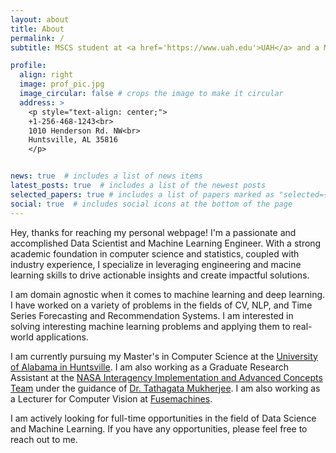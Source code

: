```yaml
---
layout: about
title: About
permalink: /
subtitle: MSCS student at <a href='https://www.uah.edu'>UAH</a> and a Machine Learning Engineer.

profile:
  align: right
  image: prof_pic.jpg
  image_circular: false # crops the image to make it circular
  address: >
    <p style="text-align: center;">
    +1-256-468-1243<br>
    1010 Henderson Rd. NW<br>
    Huntsville, AL 35816
    </p>


news: true  # includes a list of news items
latest_posts: true  # includes a list of the newest posts
selected_papers: true # includes a list of papers marked as "selected={true}"
social: true  # includes social icons at the bottom of the page
---
```


Hey, thanks for reaching my personal webpage! I'm a passionate and accomplished Data Scientist and Machine Learning Engineer. With a strong academic foundation in computer science and statistics, coupled with industry experience, I specialize in leveraging engineering and macine learning skills to drive actionable insights and create impactful solutions.

I am domain agnostic when it comes to machine learning and deep learning. I have worked on a variety of problems in the fields of CV, NLP, and Time Series Forecasting and Recommendation Systems. I am interested in solving interesting machine learning problems and applying them to real-world applications.

I am currently pursuing my Master's in Computer Science at the [University of Alabama in Huntsville](https://www.uah.edu). I am also working as a Graduate Research Assistant at the [NASA Interagency Implementation and Advanced Concepts Team](https://impact.earthdata.nasa.gov) under the guidance of [Dr. Tathagata Mukherjee](https://www.uah.edu/science/faculty-staff/tathagata-mukherjee). I am also working as a Lecturer for Computer Vision at [Fusemachines](https://fusemachines.com).

I am actively looking for full-time opportunities in the field of Data Science and Machine Learning. If you have any opportunities, please feel free to reach out to me.
